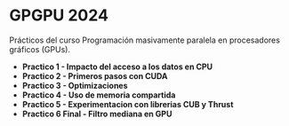 # GPGPU 2024

Prácticos del curso Programación masivamente paralela en procesadores gráficos (GPUs).

- **Practico 1 - Impacto del acceso a los datos en CPU**
- **Practico 2 - Primeros pasos con CUDA**
- **Practico 3 - Optimizaciones**
- **Practico 4 - Uso de memoria compartida**
- **Practico 5 - Experimentacion con librerias CUB y Thrust**
- **Practico 6 Final - Filtro mediana en GPU**
